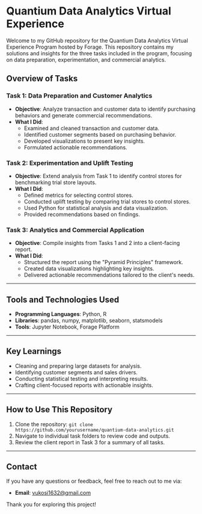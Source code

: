 # Quantium Data Analytics Virtual Experience

Welcome to my GitHub repository for the Quantium Data Analytics Virtual Experience Program hosted by Forage. This repository contains my solutions and insights for the three tasks included in the program, focusing on data preparation, experimentation, and commercial analytics.

## Overview of Tasks

### Task 1: Data Preparation and Customer Analytics
- **Objective**: Analyze transaction and customer data to identify purchasing behaviors and generate commercial recommendations.
- **What I Did**:
  - Examined and cleaned transaction and customer data.
  - Identified customer segments based on purchasing behavior.
  - Developed visualizations to present key insights.
  - Formulated actionable recommendations.

### Task 2: Experimentation and Uplift Testing
- **Objective**: Extend analysis from Task 1 to identify control stores for benchmarking trial store layouts.
- **What I Did**:
  - Defined metrics for selecting control stores.
  - Conducted uplift testing by comparing trial stores to control stores.
  - Used Python for statistical analysis and data visualization.
  - Provided recommendations based on findings.

### Task 3: Analytics and Commercial Application
- **Objective**: Compile insights from Tasks 1 and 2 into a client-facing report.
- **What I Did**:
  - Structured the report using the "Pyramid Principles" framework.
  - Created data visualizations highlighting key insights.
  - Delivered actionable recommendations tailored to the client's needs.

---

## Tools and Technologies Used
- **Programming Languages**: Python, R
- **Libraries**: pandas, numpy, matplotlib, seaborn, statsmodels
- **Tools**: Jupyter Notebook, Forage Platform

---

## Key Learnings
- Cleaning and preparing large datasets for analysis.
- Identifying customer segments and sales drivers.
- Conducting statistical testing and interpreting results.
- Crafting client-focused reports with actionable insights.

---

## How to Use This Repository
1. Clone the repository: `git clone https://github.com/yourusername/quantium-data-analytics.git`
2. Navigate to individual task folders to review code and outputs.
3. Review the client report in Task 3 for a summary of all tasks.

---

## Contact
If you have any questions or feedback, feel free to reach out to me via:
- **Email**: vukosi1632@gmail.com

Thank you for exploring this project!
